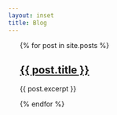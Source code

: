 ```yaml
---
layout: inset
title: Blog
---
```

<ul style="list-style-type: none;">
  {% for post in site.posts %}
    <li>
      <h2 class="posts__article_title"><a href="{{ post.url }}">{{ post.title }}</a></h2>
      <p>{{ post.excerpt }}</p>
    </li>
  {% endfor %}
</ul>

